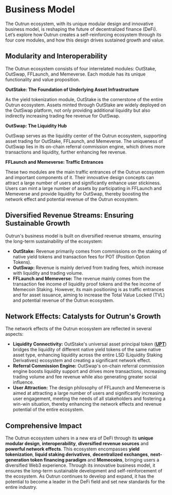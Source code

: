 # Business Model

The Outrun ecosystem, with its unique modular design and innovative business model, is reshaping the future of decentralized finance (DeFi). Let’s explore how Outrun creates a self-reinforcing ecosystem through its four core modules, and how this design drives sustained growth and value.

## **Modularity and Interoperability**

The Outrun ecosystem consists of four interrelated modules: OutStake, OutSwap, FFLaunch, and Memeverse. Each module has its unique functionality and value proposition.

**OutStake: The Foundation of Underlying Asset Infrastructure**

As the yield tokenization module, OutStake is the cornerstone of the entire Outrun ecosystem. Assets minted through OutStake are widely deployed on the OutSwap platform, not only providing additional liquidity but also indirectly increasing trading fee revenue for OutSwap.

**OutSwap: The Liquidity Hub**

OutSwap serves as the liquidity center of the Outrun ecosystem, supporting asset trading for OutStake, FFLaunch, and Memeverse. The uniqueness of OutSwap lies in its on-chain referral commission engine, which drives more transactions and liquidity, further enhancing fee revenue.

**FFLaunch and Memeverse: Traffic Entrances**

These two modules are the main traffic entrances of the Outrun ecosystem and important components of it. Their innovative design concepts can attract a large number of users and significantly enhance user stickiness. Users can mint a large number of assets by participating in FFLaunch and Memeverse and provide liquidity for OutSwap, thereby boosting the network effect and potential revenue of the Outrun ecosystem.

## **Diversified Revenue Streams: Ensuring Sustainable Growth**

Outrun's business model is built on diversified revenue streams, ensuring the long-term sustainability of the ecosystem:

* **OutStake:** Revenue primarily comes from commissions on the staking of native yield tokens and transaction fees for POT (Position Option Tokens).
* **OutSwap:** Revenue is mainly derived from trading fees, which increase with liquidity and trading volume.
* **FFLaunch and Memeverse:** The revenue mainly comes from the transaction fee income of liquidity proof tokens and the fee income of Memecoin Staking. However, its main positioning is as traffic entrances and for asset issuance, aiming to increase the Total Value Locked (TVL) and potential revenue of the Outrun ecosystem.

## **Network Effects: Catalysts for Outrun's Growth**

The network effects of the Outrun ecosystem are reflected in several aspects:

* **Liquidity Connectivity:** OutStake's universal asset principal token ([**UPT**](outstake/yield-tokenization/pt.md)) bridges the liquidity of different native yield tokens of the same native asset type, enhancing liquidity across the entire LSD (Liquidity Staking Derivatives) ecosystem and creating a significant network effect.
* **Referral Commission Engine:** OutSwap's on-chain referral commission engine boosts liquidity support and drives more transactions, increasing trading volume and fee revenue while also generating greater social influence.
* **User Attraction:** The design philosophy of FFLaunch and Memeverse is aimed at attracting a large number of users and significantly increasing user engagement, meeting the needs of all stakeholders and fostering a win-win situation, thereby enhancing the network effects and revenue potential of the entire ecosystem.

## **Comprehensive Impact**

The Outrun ecosystem ushers in a new era of DeFi through its **unique modular design**, **interoperability**, **diversified revenue sources** and **powerful network effects**. This ecosystem encompasses **yield tokenization**, **liquid staking derivatives**, **decentralized exchanges**, **next-generation token financing paradigm** and **Memecoins**, bringing users a diversified Web3 experience. Through its innovative business model, it ensures the long-term sustainable development and self-reinforcement of the ecosystem. As Outrun continues to develop and expand, it has the potential to become a leader in the DeFi field and set new standards for the entire industry.
